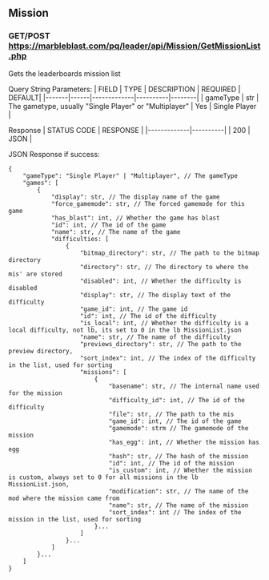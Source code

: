 ## Mission
### GET/POST https://marbleblast.com/pq/leader/api/Mission/GetMissionList.php

Gets the leaderboards mission list

Query String Parameters:
| FIELD | TYPE | DESCRIPTION | REQUIRED | DEFAULT|
|-------|------|-------------|----------|--------|
| gameType | str | The gametype, usually "Single Player" or "Multiplayer" | Yes | Single Player |

Response
| STATUS CODE | RESPONSE |
|-------------|----------|
| 200 | JSON |

JSON Response if success:
```
{
    "gameType": "Single Player" | "Multiplayer", // The gameType
    "games": [
        {
            "display": str, // The display name of the game
            "force_gamemode": str, // The forced gamemode for this game
            "has_blast": int, // Whether the game has blast
            "id": int, // The id of the game
            "name": str, // The name of the game
            "difficulties: [
                {
                    "bitmap_directory": str, // The path to the bitmap directory
                    "directory": str, // The directory to where the mis' are stored
                    "disabled": int, // Whether the difficulty is disabled
                    "display": str, // The display text of the difficulty
                    "game_id": int, // The game id
                    "id": int, // The id of the difficulty
                    "is_local": int, // Whether the difficulty is a local difficulty, not lb, its set to 0 in the lb MissionList.json
                    "name": str, // The name of the difficulty
                    "previews_directory": str, // The path to the preview directory,
                    "sort_index": int, // The index of the difficulty in the list, used for sorting
                    "missions": [
                        {
                            "basename": str, // The internal name used for the mission
                            "difficulty_id": int, // The id of the difficulty
                            "file": str, // The path to the mis
                            "game_id": int, // The id of the game
                            "gamemode": strm // The gamemode of the mission
                            "has_egg": int, // Whether the mission has egg
                            "hash": str, // The hash of the mission
                            "id": int, // The id of the mission
                            "is_custom": int, // Whether the mission is custom, always set to 0 for all missions in the lb MissionList.json,
                            "modification": str, // The name of the mod where the mission came from
                            "name": str, // The name of the mission
                            "sort_index": int // The index of the mission in the list, used for sorting 
                        }...
                    ]
                }...
            ]
        }...
    ]
}
```